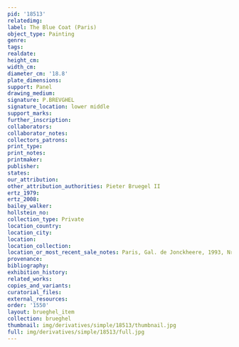 ```yaml
---
pid: '18513'
relatedimg: 
label: The Blue Coat (Paris)
object_type: Painting
genre: 
tags: 
realdate: 
height_cm: 
width_cm: 
diameter_cm: '18.8'
plate_dimensions: 
support: Panel
drawing_medium: 
signature: P.BREVGHEL
signature_location: lower middle
support_marks: 
further_inscription: 
collaborators: 
collaborator_notes: 
collectors_patrons: 
print_type: 
print_notes: 
printmaker: 
publisher: 
states: 
our_attribution: 
other_attribution_authorities: Pieter Bruegel II
ertz_1979: 
ertz_2008: 
bailey_walker: 
hollstein_no: 
collection_type: Private
location_country: 
location_city: 
location: 
location_collection: 
location_or_most_recent_sale_notes: Paris, Gal. de Jonckheere, 1993, Nr. 13
provenance: 
bibliography: 
exhibition_history: 
related_works: 
copies_and_variants: 
curatorial_files: 
external_resources: 
order: '1550'
layout: brueghel_item
collection: brueghel
thumbnail: img/derivatives/simple/18513/thumbnail.jpg
full: img/derivatives/simple/18513/full.jpg
---
```

